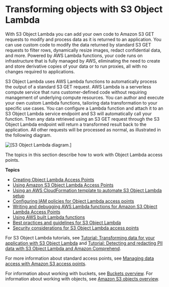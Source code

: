 # Transforming objects with S3 Object Lambda<a name="transforming-objects"></a>

With S3 Object Lambda you can add your own code to Amazon S3 GET requests to modify and process data as it is returned to an application\. You can use custom code to modify the data returned by standard S3 GET requests to filter rows, dynamically resize images, redact confidential data, and more\. Powered by AWS Lambda functions, your code runs on infrastructure that is fully managed by AWS, eliminating the need to create and store derivative copies of your data or to run proxies, all with no changes required to applications\.

S3 Object Lambda uses AWS Lambda functions to automatically process the output of a standard S3 GET request\. AWS Lambda is a serverless compute service that runs customer\-defined code without requiring management of underlying compute resources\. You can author and execute your own custom Lambda functions, tailoring data transformation to your specific use cases\. You can configure a Lambda function and attach it to an S3 Object Lambda service endpoint and S3 will automatically call your function\. Then any data retrieved using an S3 GET request through the S3 Object Lambda endpoint will return a transformed result back to the application\. All other requests will be processed as normal, as illustrated in the following diagram\. 

![\[S3 Object Lambda diagram.\]](http://docs.aws.amazon.com/AmazonS3/latest/userguide/images/ObjectLamdaDiagram.png)

The topics in this section describe how to work with Object Lambda access points\.

**Topics**
+ [Creating Object Lambda Access Points](olap-create.md)
+ [Using Amazon S3 Object Lambda Access Points](olap-use.md)
+ [Using an AWS CloudFormation template to automate S3 Object Lambda setup](olap-using-cfn-template.md)
+ [Configuring IAM policies for Object Lambda access points](olap-policies.md)
+ [Writing and debugging AWS Lambda functions for Amazon S3 Object Lambda Access Points](olap-writing-lambda.md)
+ [Using AWS built Lambda functions](olap-examples.md)
+ [Best practices and guidelines for S3 Object Lambda](olap-best-practices.md)
+ [Security considerations for S3 Object Lambda access points](olap-security.md)

For S3 Object Lambda tutorials, see [Tutorial: Transforming data for your application with S3 Object Lambda](tutorial-s3-object-lambda-uppercase.md) and [Tutorial: Detecting and redacting PII data with S3 Object Lambda and Amazon Comprehend](tutorial-s3-object-lambda-redact-pii.md)\.

For more information about standard access points, see [Managing data access with Amazon S3 access points](access-points.md)\. 

For information about working with buckets, see [Buckets overview](UsingBucket.md)\. For information about working with objects, see [Amazon S3 objects overview](UsingObjects.md)\.